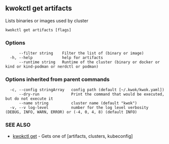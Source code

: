 ## kwokctl get artifacts

Lists binaries or images used by cluster

```
kwokctl get artifacts [flags]
```

### Options

```
      --filter string    Filter the list of (binary or image)
  -h, --help             help for artifacts
      --runtime string   Runtime of the cluster (binary or docker or kind or kind-podman or nerdctl or podman)
```

### Options inherited from parent commands

```
  -c, --config stringArray   config path (default [~/.kwok/kwok.yaml])
      --dry-run              Print the command that would be executed, but do not execute it
      --name string          cluster name (default "kwok")
  -v, --v log-level          number for the log level verbosity (DEBUG, INFO, WARN, ERROR) or (-4, 0, 4, 8) (default INFO)
```

### SEE ALSO

* [kwokctl get](kwokctl_get.md)	 - Gets one of [artifacts, clusters, kubeconfig]

